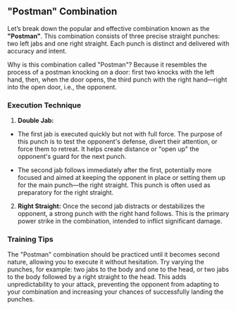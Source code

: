 
## "Postman" Combination

Let’s break down the popular and effective combination known as the **"Postman"**. This combination consists of three precise straight punches: two left jabs and one right straight. Each punch is distinct and delivered with accuracy and intent.

Why is this combination called "Postman"? Because it resembles the process of a postman knocking on a door: first two knocks with the left hand, then, when the door opens, the third punch with the right hand—right into the open door, i.e., the opponent.

### Execution Technique

1. **Double Jab:**

- The first jab is executed quickly but not with full force. The purpose of this punch is to test the opponent's defense, divert their attention, or force them to retreat. It helps create distance or "open up" the opponent's guard for the next punch.

- The second jab follows immediately after the first, potentially more focused and aimed at keeping the opponent in place or setting them up for the main punch—the right straight. This punch is often used as preparatory for the right straight.

2. **Right Straight:** Once the second jab distracts or destabilizes the opponent, a strong punch with the right hand follows. This is the primary power strike in the combination, intended to inflict significant damage.

### Training Tips

The "Postman" combination should be practiced until it becomes second nature, allowing you to execute it without hesitation. Try varying the punches, for example: two jabs to the body and one to the head, or two jabs to the body followed by a right straight to the head. This adds unpredictability to your attack, preventing the opponent from adapting to your combination and increasing your chances of successfully landing the punches.

